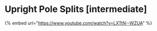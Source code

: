 # Upright Pole Splits \[intermediate]

{% embed url="https://www.youtube.com/watch?v=LXTtN--WZUA" %}
